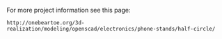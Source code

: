 
For more project information see this page:

    http://onebeartoe.org/3d-realization/modeling/openscad/electronics/phone-stands/half-circle/

